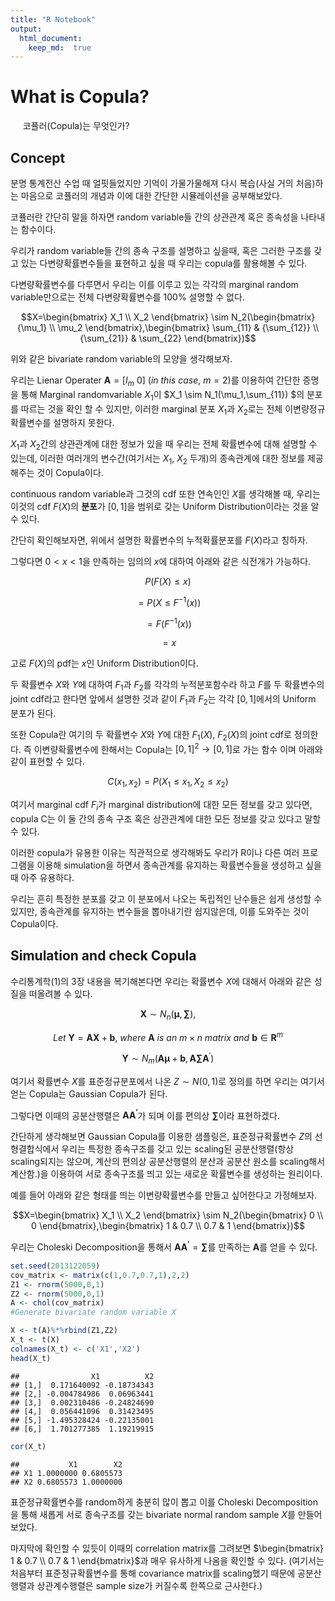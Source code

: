 ```yaml
---
title: "R Notebook"
output: 
  html_document:
    keep_md:  true
---
```

# What is Copula?

&nbsp;&nbsp;&nbsp;&nbsp; 코퓰러(Copula)는 무엇인가? 

## Concept
분명 통계전산 수업 때 얼핏들었지만 기억이 가물가물해져 다시 복습(사실 거의 처음)하는 마음으로 코퓰러의 개념과 이에 대한 간단한 시뮬레이션을 공부해보았다.

코퓰러란 간단히 말을 하자면 random variable들 간의 상관관계 혹은 종속성을 나타내는 함수이다. 

우리가 random variable들 간의 종속 구조를 설명하고 싶을때, 혹은 그러한 구조를 갖고 있는 다변량확률변수들을 표현하고 싶을 때 우리는 copula를 활용해볼 수 있다.

다변량확률변수를 다루면서 우리는 이를 이루고 있는 각각의 marginal random variable만으로는 전체 다변량확률변수를 100% 설명할 수 없다. 

$$X=\begin{bmatrix} X_1 \\ X_2 \end{bmatrix} \sim N_2(\begin{bmatrix} {\mu_1} \\ \mu_2 \end{bmatrix},\begin{bmatrix} \sum_{11} & {\sum_{12}} \\ {\sum_{21}} & \sum_{22} \end{bmatrix})$$

 위와 같은 bivariate random variable의 모양을 생각해보자.
 
 우리는 Lienar Operater $\mathbf{A}= [I_m\ 0]$ ($in\ this\ case,\ m=2$)를 이용하여 간단한 증명을 통해 Marginal randomvariable $X_1$이 $X_1 \sim N_1(\mu_1,\sum_{11}) $의 분포를 따르는 것을 확인 할 수 있지만, 이러한 marginal 분포 $X_1$과 $X_2$로는 전체 이변량정규확률변수를 설명하지 못한다. 
 
 $X_1$과 $X_2$간의 상관관계에 대한 정보가 있을 때 우리는 전체 확률변수에 대해 설명할 수 있는데, 이러한 여러개의 변수간(여기서는 $X_1$, $X_2$ 두개)의 종속관계에 대한 정보를 제공해주는 것이 Copula이다.
 
 continuous random variable과 그것의 cdf 또한 연속인인 $X$를 생각해볼 때, 우리는 이것의 cdf $F(X)$의 **분포**가 $[0,1]$을 범위로 갖는 Uniform Distribution이라는 것을 알 수 있다.
 
  간단히 확인해보자면, 위에서 설명한 확률변수의 누적확률분포를 $F(X)$라고 칭하자.
  
  그렇다면 $0<x<1$을 만족하는 임의의 $x$에 대하여 아래와 같은 식전개가 가능하다.
  
  $$P(F(X) \leq x)$$
  
  $$=P(X \leq F^{-1}(x))$$
  
  $$=F(F^{-1}(x))$$
  
  $$=x$$
  
고로 $F(X)$의 pdf는 $x$인 Uniform Distribution이다.

두 확률변수 $X$와 $Y$에 대하여 $F_1$과 $F_2$를 각각의 누적분포함수라 하고 $F$를 두 확률변수의 joint cdf라고 한다면 앞에서 설명한 것과 같이 $F_1$과 $F_2$는 각각 $[0,1]$에서의 Uniform 분포가 된다.

또한 Copula란 여기의 두 확률변수 $X$와 $Y$에 대한 $F_1(X)$, $F_2(X)$의 joint cdf로 정의한다. 즉 이변량확률변수에 한해서는 Copula는 $[0,1]^2 \rightarrow [0,1]$로 가는 함수 이며 아래와 같이 표현할 수 있다.

$$C(x_1,x_2) = P(X_1 \leq x_1, X_2 \leq x_2)$$

여기서 marginal cdf $F_i$가 marginal distribution에 대한 모든 정보를 갖고 있다면, copula C는 이 둘 간의 종속 구조 혹은 상관관계에 대한 모든 정보를 갖고 있다고 말할 수 있다.

이러한 copula가 유용한 이유는 직관적으로 생각해봐도 우리가 R이나 다른 여러 프로그램을 이용해 simulation을 하면서 종속관계를 유지하는 확률변수들을 생성하고 싶을 때 아주 유용하다. 

우리는 흔히 특정한 분포를 갖고 이 분포에서 나오는 독립적인 난수들은 쉽게 생성할 수 있지만, 종속관계를 유지하는 변수들을 뽑아내기란 쉽지않은데, 이를 도와주는 것이 Copula이다. 


## Simulation and check Copula


수리통계학(1)의 3장 내용을 복기해본다면 우리는 확률변수 $X$에 대해서 아래와 같은 성질을 떠올려볼 수 있다.

$$\mathbf{X} \sim N_{n}(\mathbf{\mu},\mathbf{\sum}),$$

$$Let\ \mathbf{Y} = \mathbf{A}\mathbf{X}+\mathbf{b},\  where\ \mathbf{A}\ is\ an\  m\times{n}\ matrix\ and\  \mathbf{b} \in \mathbf{R}^m$$

$$\mathbf{Y} \sim N_m(\mathbf{A}\mathbf{\mu}+\mathbf{b},\mathbf{A}\mathbf{\sum}\mathbf{A}^{'})$$

여기서 확률변수 $X$를 표준정규분포에서 나온 $Z \sim N(0,1)$로 정의를 하면 우리는 여기서 얻는 Copula는 Gaussian Copula가 된다.

그렇다면 이때의 공분산행렬은 $\mathbf{AA^{'}}$가 되며 이를 편의상 $\mathbf{\sum}$이라 표현하겠다. 

간단하게 생각해보면 Gaussian Copula를 이용한 샘플링은,  표준정규확률변수 $Z$의 선형결합식에서 우리는 특정한 종속구조를 갖고 있는 scaling된 공분산행렬(항상 scaling되지는 않으며, 계산의 편의상 공분산행렬의 분산과 공분산 원소를 scaling해서 계산함.)을 이용하여 서로 종속구조를 띄고 있는 새로운 확률변수를 생성하는 원리이다.


예를 들어 아래와 같은 형태를 띄는 이변량확률변수를 만들고 싶어한다고 가정해보자.

$$X=\begin{bmatrix} X_1 \\ X_2 \end{bmatrix} \sim N_2(\begin{bmatrix} 0 \\ 0 \end{bmatrix},\begin{bmatrix} 1 & 0.7 \\ 0.7 & 1 \end{bmatrix})$$

우리는 Choleski Decomposition을 통해서 $\mathbf{AA^{'}}=\mathbf{\sum}$를 만족하는 $\mathbf{A}$를 얻을 수 있다.


```r
set.seed(2013122059)
cov_matrix <- matrix(c(1,0.7,0.7,1),2,2)
Z1 <- rnorm(5000,0,1)
Z2 <- rnorm(5000,0,1)
A <- chol(cov_matrix)
#Generate bivariate random variable X

X <- t(A)%*%rbind(Z1,Z2)
X_t <- t(X)
colnames(X_t) <- c('X1','X2')
head(X_t)
```

```
##                X1          X2
## [1,]  0.171640092 -0.18734343
## [2,] -0.004784986  0.06963441
## [3,]  0.002310486 -0.24824690
## [4,]  0.056441096  0.31423495
## [5,] -1.495328424 -0.22135001
## [6,]  1.701277385  1.19219915
```

```r
cor(X_t)
```

```
##           X1        X2
## X1 1.0000000 0.6805573
## X2 0.6805573 1.0000000
```

표준정규확률변수를 random하게 충분히 많이 뽑고 이를 Choleski Decomposition을 통해 새롭게 서로 종속구조를 갖는 bivariate normal random sample $X$를 만들어보았다.

마지막에 확인할 수 있듯이 이때의 correlation matrix를 그려보면 $\begin{bmatrix} 1 & 0.7 \\ 0.7 & 1 \end{bmatrix}$과 매우 유사하게 나옴을 확인할 수 있다. (여기서는 처음부터 표준정규확률변수를 통해 covariance matrix를 scaling했기 때문에 공분산행렬과 상관계수행렬은 sample size가 커질수록 한쪽으로 근사한다.)
